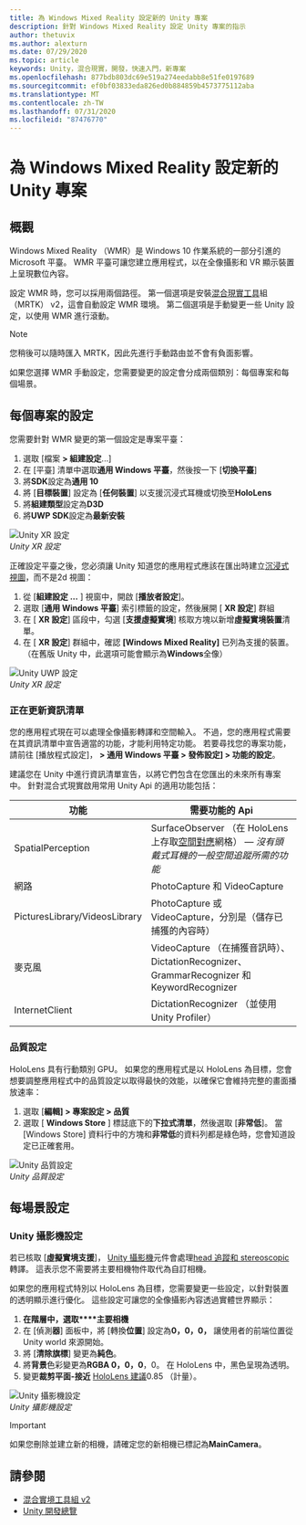 ```yaml
---
title: 為 Windows Mixed Reality 設定新的 Unity 專案
description: 針對 Windows Mixed Reality 設定 Unity 專案的指示
author: thetuvix
ms.author: alexturn
ms.date: 07/29/2020
ms.topic: article
keywords: Unity，混合現實，開發，快速入門，新專案
ms.openlocfilehash: 877bdb803dc69e519a274eedabb8e51fe0197689
ms.sourcegitcommit: ef0bf03833eda826ed0b884859b4573775112aba
ms.translationtype: MT
ms.contentlocale: zh-TW
ms.lasthandoff: 07/31/2020
ms.locfileid: "87476770"
---
```

# <a name="configure-a-new-unity-project-for-windows-mixed-reality"></a>為 Windows Mixed Reality 設定新的 Unity 專案 

## <a name="overview"></a>概觀

Windows Mixed Reality （WMR）是 Windows 10 作業系統的一部分引進的 Microsoft 平臺。 WMR 平臺可讓您建立應用程式，以在全像攝影和 VR 顯示裝置上呈現數位內容。

設定 WMR 時，您可以採用兩個路徑。 第一個選項是安裝[混合現實工具](https://microsoft.github.io/MixedRealityToolkit-Unity/Documentation/GettingStartedWithTheMRTK.html)組（MRTK） v2，這會自動設定 WMR 環境。 第二個選項是手動變更一些 Unity 設定，以使用 WMR 進行滾動。 

> [!NOTE]
> 您稍後可以隨時匯入 MRTK，因此先進行手動路由並不會有負面影響。

如果您選擇 WMR 手動設定，您需要變更的設定會分成兩個類別：每個專案和每個場景。

## <a name="per-project-settings"></a>每個專案的設定

您需要針對 WMR 變更的第一個設定是專案平臺： 
1. 選取 [檔案 **> 組建設定**...]
2. 在 [平臺] 清單中選取**通用 Windows 平臺**，然後按一下 [**切換平臺**]
3. 將**SDK**設定為**通用 10**
4. 將 [**目標裝置**] 設定為 [**任何裝置**] 以支援沉浸式耳機或切換至**HoloLens**
5. 將**組建類型**設定為**D3D**
6. 將**UWP SDK**設定為**最新安裝**

![Unity XR 設定](images/unity-uwp-settings.png)<br>
*Unity XR 設定*

正確設定平臺之後，您必須讓 Unity 知道您的應用程式應該在匯出時建立[沉浸式視圖](app-views.md)，而不是2d 視圖：
1. 從 [**組建設定 ...** ] 視窗中，開啟 [**播放者設定**]。
2. 選取 [**通用 Windows 平臺**] 索引標籤的設定，然後展開 [ **XR 設定**] 群組
3. 在 [ **XR 設定**] 區段中，勾選 [**支援虛擬實境**] 核取方塊以新增**虛擬實境裝置**清單。
4. 在 [ **XR 設定**] 群組中，確認 **[Windows Mixed Reality]** 已列為支援的裝置。 （在舊版 Unity 中，此選項可能會顯示為**Windows**全像）

![Unity UWP 設定](images/xrsettings.png)<br>
*Unity XR 設定*

### <a name="updating-the-manifest"></a>正在更新資訊清單

您的應用程式現在可以處理全像攝影轉譯和空間輸入。 不過，您的應用程式需要在其資訊清單中宣告適當的功能，才能利用特定功能。 若要尋找您的專案功能，請前往 [播放程式設定]， **> 通用 Windows 平臺 > 發佈設定] > 功能的設定**。 

建議您在 Unity 中進行資訊清單宣告，以將它們包含在您匯出的未來所有專案中。 針對混合式現實啟用常用 Unity Api 的適用功能包括：

|  功能  |  需要功能的 Api | 
|----------|----------|
|  SpatialPerception  |  SurfaceObserver （在 HoloLens 上存取[空間對應](spatial-mapping.md)網格） &mdash; *沒有頭戴式耳機的一般空間追蹤所需的功能* | 
|  網路  |  PhotoCapture 和 VideoCapture | 
|  PicturesLibrary/VideosLibrary  |  PhotoCapture 或 VideoCapture，分別是（儲存已捕獲的內容時） | 
|  麥克風  |  VideoCapture （在捕獲音訊時）、DictationRecognizer、GrammarRecognizer 和 KeywordRecognizer | 
|  InternetClient  |  DictationRecognizer （並使用 Unity Profiler） | 

### <a name="quality-settings"></a>品質設定

HoloLens 具有行動類別 GPU。 如果您的應用程式是以 HoloLens 為目標，您會想要調整應用程式中的品質設定以取得最快的效能，以確保它會維持完整的畫面播放速率：
1. 選取 [**編輯] > 專案設定 > 品質**
2. 選取 [ **Windows Store** ] 標誌底下的**下拉式清單**，然後選取 [**非常低**]。 當 [Windows Store] 資料行中的方塊和**非常低**的資料列都是綠色時，您會知道設定已正確套用。

![Unity 品質設定](images/getting-started-unity-quality-settings.jpg)<br>
*Unity 品質設定*

## <a name="per-scene-settings"></a>每場景設定

### <a name="unity-camera-settings"></a>Unity 攝影機設定

若已核取 [**虛擬實境支援**]， [Unity 攝影機](camera-in-unity.md)元件會處理[head 追蹤和 stereoscopic](rendering.md)轉譯。 這表示您不需要將主要相機物件取代為自訂相機。

如果您的應用程式特別以 HoloLens 為目標，您需要變更一些設定，以針對裝置的透明顯示進行優化。 這些設定可讓您的全像攝影內容透過實體世界顯示：
1. **在階層中，選取****主要相機**
2. 在 [偵測**器**] 面板中，將 [轉換**位置**] 設定為**0，0，0，** 讓使用者的前端位置從 Unity world 來源開始。
3. 將 [**清除旗標**] 變更為**純色**。
4. 將**背景**色彩變更為**RGBA 0，0，0**，0。 在 HoloLens 中，黑色呈現為透明。
5. 變更**裁剪平面-接近** [HoloLens 建議](camera-in-unity.md#clip-planes)0.85 （計量）。

![Unity 攝影機設定](images/Unitycamerasettings.png)<br>
*Unity 攝影機設定*

> [!IMPORTANT]
> 如果您刪除並建立新的相機，請確定您的新相機已標記為**MainCamera**。

## <a name="see-also"></a>請參閱
* [混合實境工具組 v2](mrtk-getting-started.md)
* [Unity 開發總覽](unity-development-overview.md)
